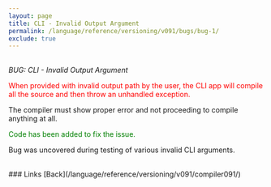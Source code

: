 ```yaml
---
layout: page
title: CLI - Invalid Output Argument
permalink: /language/reference/versioning/v091/bugs/bug-1/
exclude: true
---
```

<br>_BUG: CLI - Invalid Output Argument_

<span style="color:red">When provided with invalid output path by the user, the CLI app will compile all the source and then throw an unhandled exception.</span>

The compiler must show proper error and not proceeding to compile anything at all. 

<span style="color:green">Code has been added to fix the issue.</span>

Bug was uncovered during testing of various invalid CLI arguments.


<br>
### Links
[Back](/language/reference/versioning/v091/compiler091/)
